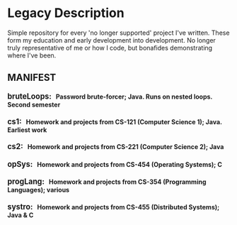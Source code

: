 # Legacy Description
 Simple repository for every 'no longer supported' project I've written. These form my education and early development into development. No longer truly representative of me or how I code, but bonafides demonstrating where I've been.  
  

 ## MANIFEST
 #### <span style="font-size:larger;">__bruteLoops__:</span> &nbsp; Password brute-forcer; Java. Runs on nested loops. Second semester  

 #### <span style="font-size:larger;">__cs1__:</span>    &nbsp;  Homework and projects from CS-121 (Computer Science 1); Java. Earliest work

 #### <span style="font-size:larger;">__cs2__:</span>    &nbsp;  Homework and projects from CS-221 (Computer Science 2); Java
 #### <span style="font-size:larger;">__opSys__:</span>  &nbsp;  Homework and projects from CS-454 (Operating Systems); C  
 #### <span style="font-size:larger;">__progLang__:</span>   &nbsp;  Homework and projects from CS-354 (Programming Languages); various  
 #### <span style="font-size:larger;">__systro__:</span> &nbsp;  Homework and projects from CS-455 (Distributed Systems); Java & C
